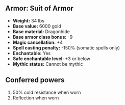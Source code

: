 ## Armor: Suit of Armor
- **Weight:** 34 lbs
- **Base value:** 6000 gold
- **Base material:** Dragonhide
- **Base armor class bonus:** -9
- **Magic cancellation:** +4
- **Spell casting penalty:** -150% (somatic spells only)
- **Enchantable:** Yes
- **Safe enchantable level:** +3 or below
- **Mythic status:** Cannot be mythic
## Conferred powers
1. 50% cold resistance when worn
2. Reflection when worn

